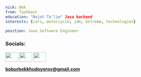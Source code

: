 ```yaml
nick: Bek
from: Tashkent
education: "Najot Ta'lim" Java backend
interests: {cars, motorcycle, jdm, extreme, technologies}

position: Java Software Engineer
```


<h3 align="left">Socials:</h3>
<p align="left">
<a href="https://www.linkedin.com/in/khudoyorovv/" target="blank"><img align="center" src="https://raw.githubusercontent.com/rahuldkjain/github-profile-readme-generator/master/src/images/icons/Social/linked-in-alt.svg" height="30" width="40" /></a>
<a href="https://www.leetcode.com/khudoyorovv/" target="blank"><img align="center" src="https://raw.githubusercontent.com/rahuldkjain/github-profile-readme-generator/master/src/images/icons/Social/leet-code.svg" height="30" width="40" /></a>
<a href="https://www.t.me/khudoyorovv" target="blank"><img align="center" src="https://telegram.org/img/t_logo.svg" height="30" width="40" /></a>

<b>boburbekkhudoyorov@gmail.com
</p>
